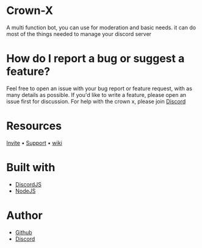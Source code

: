 # Crown-X
A multi function bot, you can use for moderation and basic needs. it can do most of the things needed to manage your discord server

# How do I report a bug or suggest a feature?

Feel free to open an issue with your bug report or feature request, with as many details as possible. If you'd like to write a feature, please open an issue first for discussion. For help with the crown x, please join [Discord](https://discord.gg/pfuRrY7Gyu)

# Resources
[Invite](https://discord.com/oauth2/authorize?client_id=833947242213539870&permissions=4294967287&scope=bot) • [Support](https://discord.gg/pfuRrY7Gyu) • [wiki](https://github.com/ShubhGamerz/Project-Crown-X/wiki)

# Built with

- [DiscordJS](https://discord.js.org/#/)
- [NodeJS](https://nodejs.org/en/)

# Author

- [Github](https://github.com/ShubhGamerz)
- [Discord](https://discord.gg/pfuRrY7Gyu)
